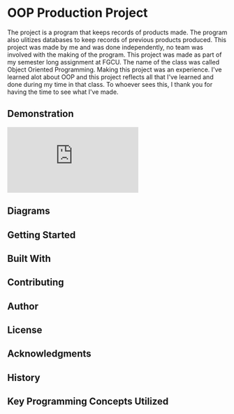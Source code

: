# OOP Production Project
The project is a program that keeps records of products made. The program also ulitizes databases to keep records of previous products produced.
This project was made by me and was done independently, no team was involved with the making of the program.
This project was made as part of my semester long assignment at FGCU. The name of the class was called Object Oriented Programming.
Making this project was an experience. I've learned alot about OOP and this project reflects all that I've learned and done during my time
in that class. To whoever sees this, I thank you for having the time to see what I've made.

## Demonstration
![JavaDoc](https://bsantiago25.github.io/OOPProduction/index.html)

## Diagrams


## Getting Started


## Built With


## Contributing


## Author


## License


## Acknowledgments


## History


## Key Programming Concepts Utilized
